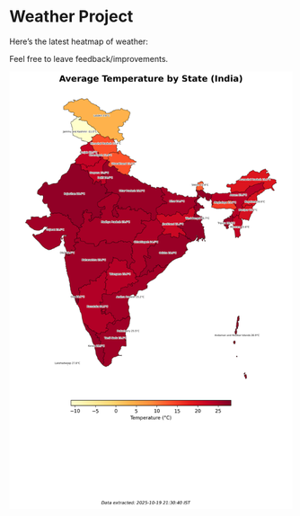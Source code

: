 # Weather Project

Here’s the latest heatmap of weather:

Feel free to leave feedback/improvements.

![India Heatmap](docs/assets/india_heatmap.png?v=F50B2A)
